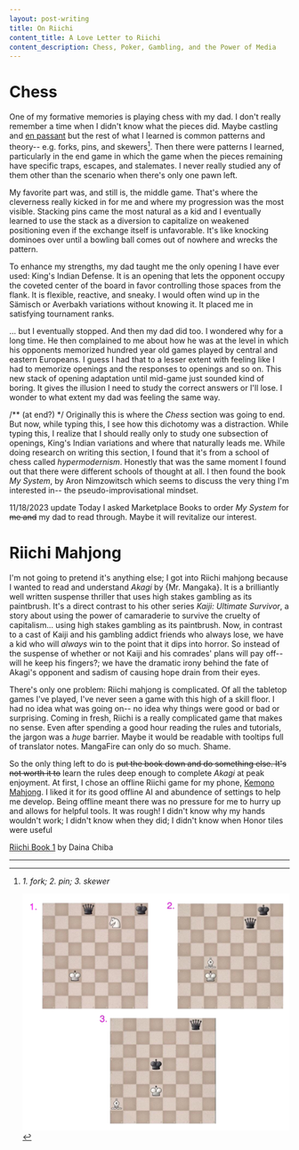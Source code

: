 ```yaml
---
layout: post-writing
title: On Riichi
content_title: A Love Letter to Riichi
content_description: Chess, Poker, Gambling, and the Power of Media
---
```


# Chess

One of my formative memories is playing chess with my dad. I don't really remember a time when I didn't know what the pieces did. Maybe castling and [en passant](https://en.wikipedia.org/wiki/En_passant) but the rest of what I learned is common patterns and theory-- e.g. forks, pins, and skewers[^1]. Then there were patterns I learned, particularly in the end game in which the game when the pieces remaining have specific traps, escapes, and stalemates. I never really studied any of them other than the scenario when there's only one pawn left.

My favorite part was, and still is, the middle game. That's where the cleverness really kicked in for me and where my progression was the most visible. Stacking pins came the most natural as a kid and I eventually learned to use the stack as a diversion to capitalize on weakened positioning even if the exchange itself is unfavorable. It's like knocking dominoes over until a bowling ball comes out of nowhere and wrecks the pattern.


To enhance my strengths, my dad taught me the only opening I have ever used: King's Indian Defense. It is an opening that lets the opponent occupy the coveted center of the board in favor controlling those spaces from the flank. It is flexible, reactive, and sneaky. I would often wind up in the Sämisch or Averbakh variations without knowing it. It placed me in satisfying tournament ranks.




... but I eventually stopped. And then my dad did too. I wondered why for a long time. He then complained to me about how he was at the level in which his opponents memorized hundred year old games played by central and eastern Europeans. I guess I had that to a lesser extent with feeling like I had to memorize openings and the responses to openings and so on. This new stack of opening adaptation until mid-game just sounded kind of boring. It gives the illusion I need to study the correct answers or I'll lose. I wonder to what extent my dad was feeling the same way.

/** (at end?) */
Originally this is where the *Chess* section was going to end. But now, while typing this, I see how this dichotomy was a distraction. While typing this, I realize that I should really only to study one subsection of openings, King's Indian variations and where that naturally leads me. While doing research on writing this section, I found that it's from a school of chess called *hypermodernism*. Honestly that was the same moment I found out that there were different schools of thought at all. I then found the book *My System*, by Aron Nimzowitsch which seems to discuss the very thing I'm interested in-- the pseudo-improvisational mindset. 

11/18/2023 update
Today I asked Marketplace Books to order *My System* for ~~me and~~ my dad to read through. Maybe it will revitalize our interest.

# Riichi Mahjong

I'm not going to pretend it's anything else; I got into Riichi mahjong because I wanted to read and understand *Akagi* by {Mr. Mangaka}. It is a brilliantly well written suspense thriller that uses high stakes gambling as its paintbrush. It's a direct contrast to his other series *Kaiji: Ultimate Survivor*, a story about using the power of camaraderie to survive the cruelty of capitalism... using high stakes gambling as its paintbrush. Now, in contrast to a cast of Kaiji and his gambling addict friends who always lose, we have a kid who will *always* win to the point that it dips into horror. So instead of the suspense of whether or not Kaiji and his comrades' plans will pay off-- will he keep his fingers?; we have the dramatic irony behind the fate of Akagi's opponent and sadism of causing hope drain from their eyes.

There's only one problem: Riichi mahjong is complicated. Of all the tabletop games I've played, I've never seen a game with this high of a skill floor. I had no idea what was going on-- no idea why things were good or bad or surprising. Coming in fresh, Riichi is a really complicated game that makes no sense. Even after spending a good hour reading the rules and tutorials, the jargon was a *huge* barrier. Maybe it would be readable with tooltips full of translator notes. MangaFire can only do so much. Shame.

So the only thing left to do is ~~put the book down and do something else. It's not worth it to~~ learn the rules deep enough to complete *Akagi* at peak enjoyment. At first, I chose an offline Riichi game for my phone, [Kemono Mahjong](https://store.steampowered.com/app/1508430/Kemono_Mahjong/). I liked it for its good offline AI and abundence of settings to help me develop. Being offline meant there was no pressure for me to hurry up and allows for helpful tools. It was rough! I didn't know why my hands wouldn't work; I didn't know when they did; I didn't know when Honor tiles were useful

[Riichi Book 1](https://dainachiba.github.io/RiichiBooks/) by Daina Chiba

---

[^1]: *1. fork; 2. pin; 3. skewer*
    
    ![1: fork, 2: pin, 3: skewer](/images/reference/FoPiSk.png)

[^2]: Fianchetto Variation

    ![Fianchetto Variation](/images/reference/FianchettoVariation.png)